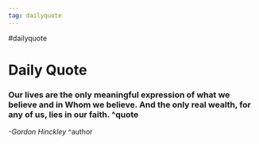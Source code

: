 ```yaml
---
tag: dailyquote
---
```


#dailyquote

# Daily Quote

### Our lives are the only meaningful expression of what we believe and in Whom we believe. And the only real wealth, for any of us, lies in our faith. ^quote
*-Gordon Hinckley* ^author
